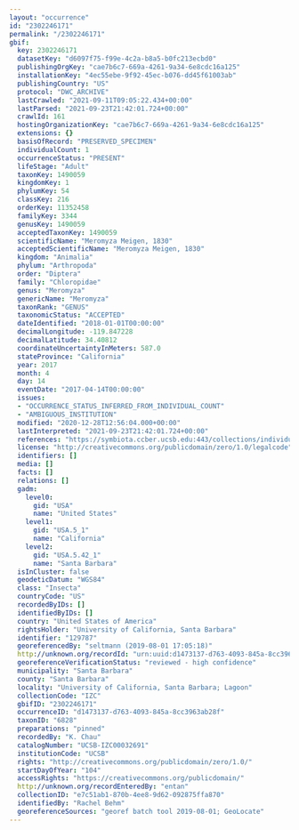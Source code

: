 ```yaml
---
layout: "occurrence"
id: "2302246171"
permalink: "/2302246171"
gbif:
  key: 2302246171
  datasetKey: "d6097f75-f99e-4c2a-b8a5-b0fc213ecbd0"
  publishingOrgKey: "cae7b6c7-669a-4261-9a34-6e8cdc16a125"
  installationKey: "4ec55ebe-9f92-45ec-b076-dd45f61003ab"
  publishingCountry: "US"
  protocol: "DWC_ARCHIVE"
  lastCrawled: "2021-09-11T09:05:22.434+00:00"
  lastParsed: "2021-09-23T21:42:01.724+00:00"
  crawlId: 161
  hostingOrganizationKey: "cae7b6c7-669a-4261-9a34-6e8cdc16a125"
  extensions: {}
  basisOfRecord: "PRESERVED_SPECIMEN"
  individualCount: 1
  occurrenceStatus: "PRESENT"
  lifeStage: "Adult"
  taxonKey: 1490059
  kingdomKey: 1
  phylumKey: 54
  classKey: 216
  orderKey: 11352458
  familyKey: 3344
  genusKey: 1490059
  acceptedTaxonKey: 1490059
  scientificName: "Meromyza Meigen, 1830"
  acceptedScientificName: "Meromyza Meigen, 1830"
  kingdom: "Animalia"
  phylum: "Arthropoda"
  order: "Diptera"
  family: "Chloropidae"
  genus: "Meromyza"
  genericName: "Meromyza"
  taxonRank: "GENUS"
  taxonomicStatus: "ACCEPTED"
  dateIdentified: "2018-01-01T00:00:00"
  decimalLongitude: -119.847228
  decimalLatitude: 34.40812
  coordinateUncertaintyInMeters: 587.0
  stateProvince: "California"
  year: 2017
  month: 4
  day: 14
  eventDate: "2017-04-14T00:00:00"
  issues:
  - "OCCURRENCE_STATUS_INFERRED_FROM_INDIVIDUAL_COUNT"
  - "AMBIGUOUS_INSTITUTION"
  modified: "2020-12-28T12:56:04.000+00:00"
  lastInterpreted: "2021-09-23T21:42:01.724+00:00"
  references: "https://symbiota.ccber.ucsb.edu:443/collections/individual/index.php?occid=129787"
  license: "http://creativecommons.org/publicdomain/zero/1.0/legalcode"
  identifiers: []
  media: []
  facts: []
  relations: []
  gadm:
    level0:
      gid: "USA"
      name: "United States"
    level1:
      gid: "USA.5_1"
      name: "California"
    level2:
      gid: "USA.5.42_1"
      name: "Santa Barbara"
  isInCluster: false
  geodeticDatum: "WGS84"
  class: "Insecta"
  countryCode: "US"
  recordedByIDs: []
  identifiedByIDs: []
  country: "United States of America"
  rightsHolder: "University of California, Santa Barbara"
  identifier: "129787"
  georeferencedBy: "seltmann (2019-08-01 17:05:18)"
  http://unknown.org/recordId: "urn:uuid:d1473137-d763-4093-845a-8cc3963ab28f"
  georeferenceVerificationStatus: "reviewed - high confidence"
  municipality: "Santa Barbara"
  county: "Santa Barbara"
  locality: "University of California, Santa Barbara; Lagoon"
  collectionCode: "IZC"
  gbifID: "2302246171"
  occurrenceID: "d1473137-d763-4093-845a-8cc3963ab28f"
  taxonID: "6828"
  preparations: "pinned"
  recordedBy: "K. Chau"
  catalogNumber: "UCSB-IZC00032691"
  institutionCode: "UCSB"
  rights: "http://creativecommons.org/publicdomain/zero/1.0/"
  startDayOfYear: "104"
  accessRights: "https://creativecommons.org/publicdomain/"
  http://unknown.org/recordEnteredBy: "entan"
  collectionID: "e7c51ab1-870b-4ee8-9d62-092875ffa870"
  identifiedBy: "Rachel Behm"
  georeferenceSources: "georef batch tool 2019-08-01; GeoLocate"
---
```

